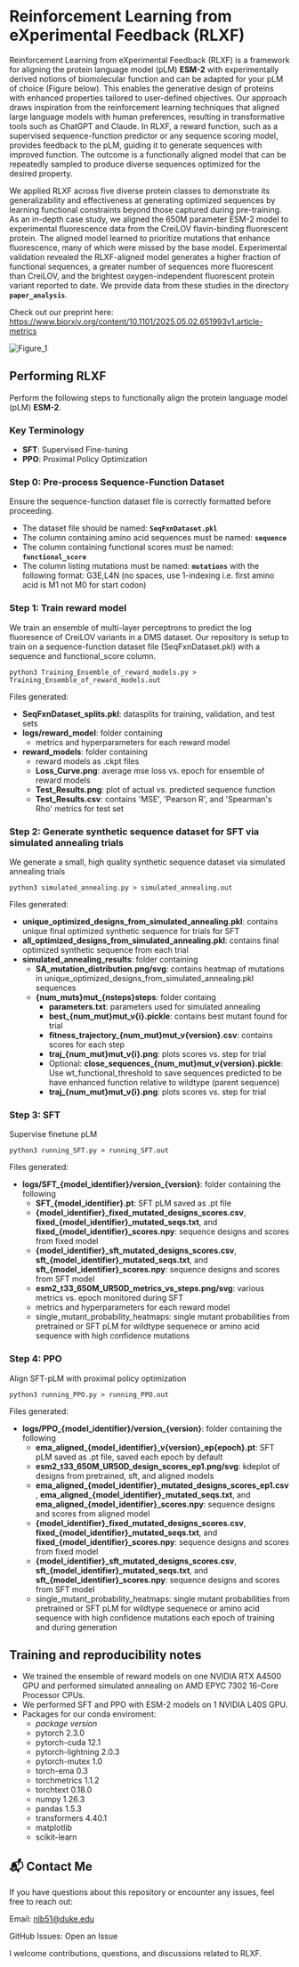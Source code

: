 # Reinforcement Learning from eXperimental Feedback (RLXF)
Reinforcement Learning from eXperimental Feedback (RLXF) is a framework for aligning the protein language model (pLM) **ESM-2** with experimentally derived notions of biomolecular function and can be adapted for your pLM of choice (Figure below). This enables the generative design of proteins with enhanced properties tailored to user-defined objectives. Our approach draws inspiration from the reinforcement learning techniques that aligned large language models with human preferences, resulting in transformative tools such as ChatGPT and Claude. In RLXF, a reward function, such as a supervised sequence-function predictor or any sequence scoring model, provides feedback to the pLM, guiding it to generate sequences with improved function. The outcome is a functionally aligned model that can be repeatedly sampled to produce diverse sequences optimized for the desired property.

We applied RLXF across five diverse protein classes to demonstrate its generalizability and effectiveness at generating optimized sequences by learning functional constraints beyond those captured during pre-training. As an in-depth case study, we aligned the 650M parameter ESM-2 model to experimental fluorescence data from the CreiLOV flavin-binding fluorescent protein. The aligned model learned to prioritize mutations that enhance fluorescence, many of which were missed by the base model. Experimental validation revealed the RLXF-aligned model generates a higher fraction of functional sequences, a greater number of sequences more fluorescent than CreiLOV, and the brightest oxygen-independent fluorescent protein variant reported to date. We provide data from these studies in the directory **`paper_analysis`**.

Check out our preprint here: https://www.biorxiv.org/content/10.1101/2025.05.02.651993v1.article-metrics

![Figure_1](https://github.com/user-attachments/assets/ebb952ce-137d-4af5-96da-d360a0d85370)

## Performing RLXF
Perform the following steps to functionally align the protein language model (pLM) **ESM-2**.

### Key Terminology  
- **SFT**: Supervised Fine-tuning  
- **PPO**: Proximal Policy Optimization

### Step 0: Pre-process Sequence-Function Dataset  
Ensure the sequence-function dataset file is correctly formatted before proceeding.
- The dataset file should be named: **`SeqFxnDataset.pkl`**  
- The column containing amino acid sequences must be named: **`sequence`**  
- The column containing functional scores must be named: **`functional_score`**
- The column listing mutations must be named: **`mutations`** with the following format: G3E,L4N (no spaces, use 1-indexing i.e. first amino acid is M1 not M0 for start codon)

### Step 1: Train reward model
We train an ensemble of multi-layer perceptrons to predict the log fluoresence of CreiLOV variants in a DMS dataset. Our repository is setup to train on a sequence-function dataset file (SeqFxnDataset.pkl) with a sequence and functional_score column.

```python3 Training_Ensemble_of_reward_models.py > Training_Ensemble_of_reward_models.out```

Files generated:
- **SeqFxnDataset_splits.pkl**: datasplits for training, validation, and test sets
- **logs/reward_model**: folder containing
  - metrics and hyperparameters for each reward model
- **reward_models**: folder containing
  - reward models as .ckpt files
  - **Loss_Curve.png**: average mse loss vs. epoch for ensemble of reward models
  - **Test_Results.png**: plot of actual vs. predicted sequence function
  - **Test_Results.csv**: contains 'MSE', 'Pearson R', and 'Spearman's Rho' metrics for test set

### Step 2: Generate synthetic sequence dataset for SFT via simulated annealing trials
We generate a small, high quality synthetic sequence dataset via simulated annealing trials

```python3 simulated_annealing.py > simulated_annealing.out```

Files generated:
- **unique_optimized_designs_from_simulated_annealing.pkl**: contains unique final optimized synthetic sequence for trials for SFT
- **all_optimized_designs_from_simulated_annealing.pkl**: contains final optimized synthetic sequence from each trial
- **simulated_annealing_results**: folder containing
  - **SA_mutation_distribution.png/svg**: contains heatmap of mutations in unique_optimized_designs_from_simulated_annealing.pkl sequences
  - **{num_muts}mut_{nsteps}steps**: folder containg
    - **parameters.txt**: parameters used for simulated annealing
    - **best_{num_mut}mut_v{i}.pickle**: contains best mutant found for trial
    - **fitness_trajectory_{num_mut}mut_v{version}.csv**: contains scores for each step
    - **traj_{num_mut}mut_v{i}.png**: plots scores vs. step for trial
    - Optional: **close_sequences_{num_mut}mut_v{version}.pickle**: Use wt_functional_threshold to save sequences predicted to be have enhanced function relative to wildtype (parent sequence)
    - **traj_{num_mut}mut_v{i}.png**: plots scores vs. step for trial
  
### Step 3: SFT
Supervise finetune pLM

```python3 running_SFT.py > running_SFT.out```

Files generated:
- **logs/SFT_{model_identifier}/version_{version}**: folder containing the following
  - **SFT_{model_identifier}.pt**: SFT pLM saved as .pt file
  - **{model_identifier}_fixed_mutated_designs_scores.csv**, **fixed_{model_identifier}_mutated_seqs.txt**, and **fixed_{model_identifier}_scores.npy**: sequence designs and scores from fixed model
  - **{model_identifier}_sft_mutated_designs_scores.csv**, **sft_{model_identifier}_mutated_seqs.txt**, and **sft_{model_identifier}_scores.npy**: sequence designs and scores from SFT model
  - **esm2_t33_650M_UR50D_metrics_vs_steps.png/svg**: various metrics vs. epoch monitored during SFT
  - metrics and hyperparameters for each reward model
  - single_mutant_probability_heatmaps: single mutant probabilities from pretrained or SFT pLM for wildtype sequenece or amino acid sequence with high confidence mutations

### Step 4: PPO
Align SFT-pLM with proximal policy optimization

```python3 running_PPO.py > running_PPO.out```

Files generated:
- **logs/PPO_{model_identifier}/version_{version}**: folder containing the following
  - **ema_aligned_{model_identifier}_v{version}_ep{epoch}.pt**: SFT pLM saved as .pt file, saved each epoch by default
  - **esm2_t33_650M_UR50D_design_scores_ep1.png/svg**: kdeplot of designs from pretrained, sft, and aligned models
  - **ema_aligned_{model_identifier}_mutated_designs_scores_ep1.csv**, **ema_aligned_{model_identifier}_mutated_seqs.txt**, and **ema_aligned_{model_identifier}_scores.npy**: sequence designs and scores from aligned model
  - **{model_identifier}_fixed_mutated_designs_scores.csv**, **fixed_{model_identifier}_mutated_seqs.txt**, and **fixed_{model_identifier}_scores.npy**: sequence designs and scores from fixed model
  - **{model_identifier}_sft_mutated_designs_scores.csv**, **sft_{model_identifier}_mutated_seqs.txt**, and **sft_{model_identifier}_scores.npy**: sequence designs and scores from SFT model
  - single_mutant_probability_heatmaps: single mutant probabilities from pretrained or SFT pLM for wildtype sequenece or amino acid sequence with high confidence mutations each epoch of training and during generation

## Training and reproducibility notes
- We trained the ensemble of reward models on one NVIDIA RTX A4500 GPU and performed simulated annealing on AMD EPYC 7302 16-Core Processor CPUs.
- We performed SFT and PPO with ESM-2 models on 1 NVIDIA L40S GPU.
- Packages for our conda enviroment:
  - *package*                 *version*
  - pytorch                   2.3.0
  - pytorch-cuda              12.1
  - pytorch-lightning         2.0.3
  - pytorch-mutex             1.0
  - torch-ema                 0.3
  - torchmetrics              1.1.2
  - torchtext                 0.18.0
  - numpy                     1.26.3
  - pandas                    1.5.3
  - transformers              4.40.1
  - matplotlib
  - scikit-learn
 
## 📬 Contact Me
If you have questions about this repository or encounter any issues, feel free to reach out:

Email: nlb51@duke.edu

GitHub Issues: Open an Issue

I welcome contributions, questions, and discussions related to RLXF.
 

